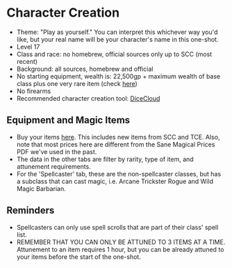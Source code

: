 # Character Creation
- Theme: "Play as yourself." You can interpret this whichever way you'd like, but your real name will be your character's name in this one-shot.
- Level 17
- Class and race: no homebrew, official sources only up to SCC (most recent)
- Background: all sources, homebrew and official
- No starting equipment, wealth is: 22,500gp + maximum wealth of base class plus one very rare item (check [here](https://docs.google.com/spreadsheets/d/15M2iALCDVNVZhqjDVX0FJZj1vQRqYXW_9E169s9kJ3U/edit#gid=0))
- No firearms
- Recommended character creation tool: [DiceCloud](dicecloud.com)

## Equipment and Magic Items
- Buy your items [here](https://docs.google.com/spreadsheets/d/15M2iALCDVNVZhqjDVX0FJZj1vQRqYXW_9E169s9kJ3U/edit#gid=0). This includes new items from SCC and TCE. Also, note that most prices here are different from the Sane Magical Prices PDF we've used in the past.
- The data in the other tabs are filter by rarity, type of item, and attunement requirements.
- For the 'Spellcaster' tab, these are the non-spellcaster classes, but has a subclass that can cast magic, i.e. Arcane Trickster Rogue and Wild Magic Barbarian.

## Reminders
- Spellcasters can only use spell scrolls that are part of their class' spell list.
- REMEMBER THAT YOU CAN ONLY BE ATTUNED TO 3 ITEMS AT A TIME. Attunement to an item requires 1 hour, but you can be already attuned to your items before the start of the one-shot.


